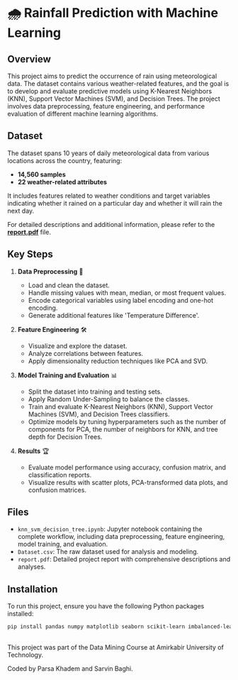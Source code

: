 # 🌧️ Rainfall Prediction with Machine Learning

## Overview

This project aims to predict the occurrence of rain using meteorological data. The dataset contains various weather-related features, and the goal is to develop and evaluate predictive models using K-Nearest Neighbors (KNN), Support Vector Machines (SVM), and Decision Trees. The project involves data preprocessing, feature engineering, and performance evaluation of different machine learning algorithms.

## Dataset

The dataset spans 10 years of daily meteorological data from various locations across the country, featuring:
- **14,560 samples**
- **22 weather-related attributes**

It includes features related to weather conditions and target variables indicating whether it rained on a particular day and whether it will rain the next day.

For detailed descriptions and additional information, please refer to the [**report.pdf**](report.pdf) file.

## Key Steps

1. **Data Preprocessing** 🔧
   - Load and clean the dataset.
   - Handle missing values with mean, median, or most frequent values.
   - Encode categorical variables using label encoding and one-hot encoding.
   - Generate additional features like 'Temperature Difference'.

2. **Feature Engineering** 🛠️
   - Visualize and explore the dataset.
   - Analyze correlations between features.
   - Apply dimensionality reduction techniques like PCA and SVD.

3. **Model Training and Evaluation** 📊
   - Split the dataset into training and testing sets.
   - Apply Random Under-Sampling to balance the classes.
   - Train and evaluate K-Nearest Neighbors (KNN), Support Vector Machines (SVM), and Decision Trees classifiers.
   - Optimize models by tuning hyperparameters such as the number of components for PCA, the number of neighbors for KNN, and tree depth for Decision Trees.

4. **Results** 🏆
   - Evaluate model performance using accuracy, confusion matrix, and classification reports.
   - Visualize results with scatter plots, PCA-transformed data plots, and confusion matrices.

## Files

- `knn_svm_decision_tree.ipynb`: Jupyter notebook containing the complete workflow, including data preprocessing, feature engineering, model training, and evaluation.
- `Dataset.csv`: The raw dataset used for analysis and modeling.
- `report.pdf`: Detailed project report with comprehensive descriptions and analyses.

## Installation

To run this project, ensure you have the following Python packages installed:

```bash
pip install pandas numpy matplotlib seaborn scikit-learn imbalanced-learn
```

##

This project was part of the Data Mining Course at Amirkabir University of Technology.

Coded by Parsa Khadem and Sarvin Baghi.
